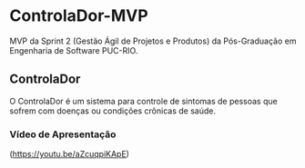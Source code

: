 # ControlaDor-MVP
MVP da Sprint 2 (Gestão Ágil de Projetos e Produtos) da Pós-Graduação em Engenharia de Software PUC-RIO.

## ControlaDor
O ControlaDor é um sistema para controle de sintomas de pessoas que sofrem com doenças ou condições crônicas de saúde.

### Vídeo de Apresentação
(https://youtu.be/aZcuqpiKApE)

